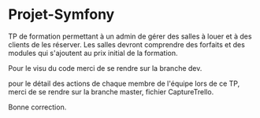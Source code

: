 # Projet-Symfony

TP de formation permettant à un admin de gérer des salles à louer et à des clients de les réserver. Les salles devront comprendre des forfaits et des modules qui s'ajoutent au prix initial de la formation.

Pour le visu du code merci de se rendre sur la branche dev.

pour le détail des actions de chaque membre de l'équipe lors de ce TP, merci de se rendre sur la branche master, fichier CaptureTrello.

Bonne correction.
